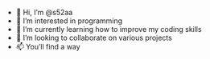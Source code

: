 - 👋 Hi, I’m @s52aa
- 👀 I’m interested in programming
- 🌱 I’m currently learning how to improve my coding skills
- 💞️ I’m looking to collaborate on various projects
- 📫 You’ll find a way

<!---
s52aa/s52aa is a ✨ special ✨ repository because its `README.md` (this file) appears on your GitHub profile.
You can click the Preview link to take a look at your changes.
--->
